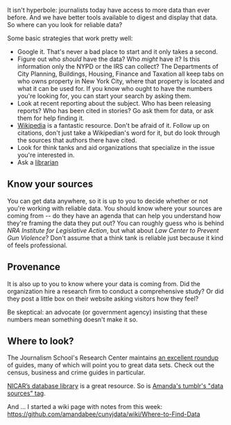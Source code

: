 It isn't hyperbole: journalists today have access to more data than ever before. And we have better tools available to digest and display that data. So where can you look for reliable data?

Some basic strategies that work pretty well: 

 - Google it. That's never a bad place to start and it only takes a second.  
 - Figure out who *should* have the data? Who *might* have it? Is this information only the NYPD or the IRS can collect? The Departments of City Planning, Buildings, Housing, Finance and Taxation all keep tabs on who owns property in New York City, where that property is located and what it can be used for. If you know who ought to have the numbers you're looking for, you can start your search by asking them.  
 - Look at recent reporting about the subject. Who has been releasing reports? Who has been cited in stories? Go ask them for data, or ask them for help finding it.  
 - [Wikipedia][1] is a fantastic resource. Don't be afraid of it. Follow up on citations, don't just take a Wikipedian's word for it, but do look through the sources that authors there have cited. 
 - Look for think tanks and aid organizations that specialize in the issue you're interested in.  
 - Ask a [librarian][2]

## Know your sources

You can get data anywhere, so it is up to you to decide whether or not you're working with reliable data. You should know where your sources are coming from -- do they have an agenda that can help you understand how they're framing the data they put out? You can roughly guess who is behind *NRA Institute for Legislative Action*, but what about *Law Center to Prevent Gun Violence*? Don't assume that a think tank is reliable just because it kind of feels professional.

## Provenance

It is also up to you to know where your data is coming from. Did the organization hire a research firm to conduct a comprehensive study? Or did they post a little box on their website asking visitors how they feel?

Be skeptical: an advocate (or government agency) insisting that these numbers mean something doesn't make it so.

## Where to look?

The Journalism School's Research Center maintains [an excellent roundup][3] of guides, many of which will point you to great data sets. Check out the census, business and crime guides in particular.

[NICAR’s database library][4] is a great resource. So is [Amanda's tumblr's "data sources" tag][5].

And ... I started a wiki page with notes from this week: <https://github.com/amandabee/cunyjdata/wiki/Where-to-Find-Data>

 [1]: http://en.wikipedia.org/wiki/Main_Page
 [2]: http://www.journalism.cuny.edu/research-center/
 [3]: http://researchcenter.journalism.cuny.edu/research-guides/
 [4]: http://ire.org/nicar/
 [5]: http://jour72312.tumblr.com/tagged/data-sources
